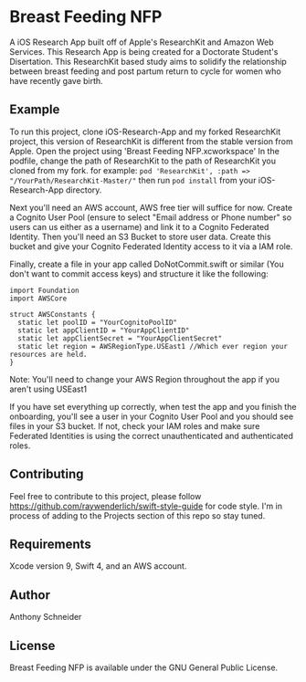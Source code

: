 # Breast Feeding NFP
A iOS Research App built off of Apple's ResearchKit and Amazon Web Services.
This Research App is being created for a Doctorate Student's Disertation.  This ResearchKit based study aims to solidify the relationship between breast feeding and post partum return to cycle for women who have recently gave birth.

## Example

To run this project, clone iOS-Research-App and my forked ResearchKit project, this version of ResearchKit is different from the stable version from Apple.  Open the project using 'Breast Feeding NFP.xcworkspace' In the podfile, change the path of ResearchKit to the path of ResearchKit you cloned from my fork.
for example: ```pod 'ResearchKit', :path => "/YourPath/ResearchKit-Master/"``` then run `pod install` from your iOS-Research-App directory.

Next you'll need an AWS account, AWS free tier will suffice for now.  Create a Cognito User Pool (ensure to select "Email address or Phone number" so users can us either as a username) and link it to a Cognito Federated Identity.  Then you'll need an S3 Bucket to store user data.  Create this bucket and give your Cognito Federated Identity access to it via a IAM role.  

Finally, create a file in your app called DoNotCommit.swift or similar (You don't want to commit access keys) and structure it like the following:
```  
import Foundation
import AWSCore

struct AWSConstants {
  static let poolID = "YourCognitoPoolID"
  static let appClientID = "YourAppClientID"
  static let appClientSecret = "YourAppClientSecret"
  static let region = AWSRegionType.USEast1 //Which ever region your resources are held.
}
  ```
Note: You'll need to change your AWS Region throughout the app if you aren't using USEast1

If you have set everything up correctly, when test the app and you finish the onboarding, you'll see a user in your Cognito User Pool and you should see files in your S3 bucket.  If not, check your IAM roles and make sure Federated Identities is using the correct unauthenticated and authenticated roles.

## Contributing

Feel free to contribute to this project, please follow https://github.com/raywenderlich/swift-style-guide for code style.  I'm in process of adding to the Projects section of this repo so stay tuned.

## Requirements

Xcode version 9, Swift 4, and an AWS account.

## Author

Anthony Schneider

## License

Breast Feeding NFP is available under the GNU General Public License.
